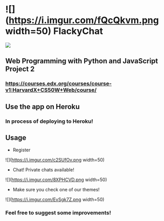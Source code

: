 # ![](https://i.imgur.com/fQcQkvm.png width=50) FlackyChat
![](https://i.imgur.com/K1gRiyl.png)

## Web Programming with Python and JavaScript Project 2
### https://courses.edx.org/courses/course-v1:HarvardX+CS50W+Web/course/

## Use the app on Heroku

### In process of deploying to Heroku!


## Usage

* Register

![](https://i.imgur.com/c2SUfOv.png width=50)

* Chat! Private chats available!

![](https://i.imgur.com/8XPHCVD.png width=50)

* Make sure you check one of our themes!

![](https://i.imgur.com/EvSgk7Z.png width=50)

### Feel free to suggest some improvements! 
